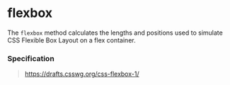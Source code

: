 # flexbox

The `flexbox` method calculates the lengths and positions used to simulate CSS Flexible Box Layout on a flex container.

### Specification

> https://drafts.csswg.org/css-flexbox-1/
